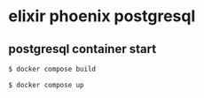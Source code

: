 # elixir phoenix postgresql

## postgresql container start

```sh
$ docker compose build

$ docker compose up
```
